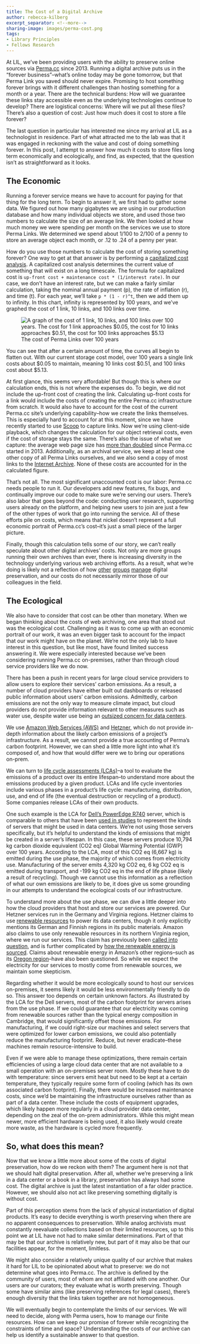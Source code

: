 ```yaml
---
title: The Cost of a Digital Archive
author: rebecca-kilberg
excerpt_separator: <!--more-->
sharing-image: images/perma-cost.png
tags:
- Library Principles
- Fellows Research
---
```

At LIL, we’ve been providing users with the ability to preserve online sources via [Perma.cc](https://perma.cc/about) since 2013. Running a digital archive puts us in the “forever business”–what’s online today may be gone tomorrow, but that Perma Link you saved should never expire. Promising to host something forever brings with it different challenges than hosting something for a month or a year. There are the technical burdens: How will we guarantee these links stay accessible even as the underlying technologies continue to develop? There are logistical concerns: Where will we put all these files? There’s also a question of cost: Just how much does it cost to store a file forever?

<!--more-->

The last question in particular has interested me since my arrival at LIL as a technologist in residence. Part of what attracted me to the lab was that it was engaged in reckoning with the value and cost of doing something forever. In this post, I attempt to answer how much it costs to store files long term economically and ecologically, and find, as expected, that the question isn’t as straightforward as it looks.

## The Economic

Running a forever service means we have to account for paying for that thing for the long term. To begin to answer it, we first had to gather some data. We figured out how many gigabytes we are using in our production database and how many individual objects we store, and used those two numbers to calculate the size of an average link. We then looked at how much money we were spending per month on the services we use to store Perma Links. We determined we spend about 1/100 to 2/100 of a penny to store an average object each month, or .12 to .24 of a penny per year. 

How do you use those numbers to calculate the cost of storing something forever? One way to get at that answer is by performing a [capitalized cost analysis](https://global.oup.com/us/companion.websites/9780190296902/sr/interactive/worth/sec4/). A capitalized cost analysis determines the current value of something that will exist on a long timescale. The formula for capitalized cost is `up-front cost + maintenance cost * (1/interest rate)`. In our case, we don’t have an interest rate, but we can make a fairly similar calculation, taking the nominal annual payment (p), the rate of inflation (r), and time (t). For each year, we’ll take `p * (1 - r)^t`, then we add them up to infinity. In this chart, infinity is represented by 100 years, and we’ve graphed the cost of 1 link, 10 links, and 100 links over time.

<figure>
    <img src="https://lil-blog-media.s3.amazonaws.com/PermaCost_Figure.png" alt="A graph of the cost of 1 link, 10 links, and 100 links over 100 years. The cost for 1 link approaches $0.05, the cost for 10 links approaches $0.51, the cost for 100 links approaches $5.13" />
    <figcaption>The cost of Perma Links over 100 years</figcaption>
</figure>

You can see that after a certain amount of time, the curves all begin to flatten out. With our current storage cost model, over 100 years a single link costs about $0.05 to maintain, meaning 10 links cost $0.51, and 100 links cost about $5.13.  

At first glance, this seems very affordable! But though this is where our calculation ends, this is not where the expenses do. To begin, we did not include the up-front cost of creating the link. Calculating up-front costs for a link would include the costs of creating the entire Perma.cc infrastructure from scratch. It would also have to account for the cost of the current Perma.cc site’s underlying capability–how we create the links themselves. This is especially hard to account for at this moment, since we have recently started to use [Scoop](https://lil.law.harvard.edu/blog/2023/04/13/scoop-witnessing-the-web/) to capture links. Now we’re using client-side playback, which changes the calculation for our object retrieval costs, even if the cost of storage stays the same. There’s also the issue of what we capture: the average web page size has [more than doubled](https://httparchive.org/reports/page-weight?start=2013_01_01&end=latest&view=list) since Perma.cc started in 2013. Additionally, as an archival service, we keep at least one other copy of all Perma Links ourselves, and we also send a copy of most links to the [Internet Archive](https://archive.org). None of these costs are accounted for in the calculated figure.

That’s not all. The most significant unaccounted cost is our labor: Perma.cc needs people to run it. Our developers add new features, fix bugs, and continually improve our code to make sure we’re serving our users. There’s also labor that goes beyond the code: conducting user research, supporting users already on the platform, and helping new users to join are just a few of the other types of work that go into running the service. All of these efforts pile on costs, which means that nickel doesn’t represent a full economic portrait of Perma.cc’s cost–it’s just a small piece of the larger picture.

Finally, though this calculation tells some of our story, we can’t really speculate about other digital archives’ costs. Not only are more groups running their own archives than ever, there is increasing diversity in the technology underlying various web archiving efforts. As a result, what we’re doing is likely not a reflection of how [other](https://help.archive.org/help/archive-org-information/) [groups](https://blog.dshr.org/2019/02/economic-models-of-long-term-storage.html) [manage](https://cs.uwaterloo.ca/~jimmylin/publications/Deschamps_etal_JCDL2019_costs.pdf) digital preservation, and our costs do not necessarily mirror those of our colleagues in the field.

## The Ecological

We also have to consider that cost can be other than monetary. When we began thinking about the costs of web archiving, one area that stood out was the ecological cost. Challenging as it was to come up with an economic portrait of our work, it was an even bigger task to account for the impact that our work might have on the planet. We’re not the only lab to have interest in this question, but like most, have found limited success answering it. We were especially interested because we’ve been considering running Perma.cc on-premises, rather than through cloud service providers like we do now.

There has been a push in recent years for large cloud service providers to allow users to explore their services’ carbon emissions. As a result, a number of cloud providers have either built out dashboards or released public information about users’ carbon emissions. Admittedly, carbon emissions are not the only way to measure climate impact, but cloud providers do not provide information relevant to other measures such as water use, despite water use being an [outsized concern for data centers](https://www.washingtonpost.com/climate-environment/2023/04/25/data-centers-drought-water-use/). 

We use [Amazon Web Services (AWS)](https://aws.amazon.com) and [Hetzner](https://www.hetzner.com), which do not provide in-depth information about the likely carbon emissions of a project’s infrastructure. As a result, we cannot provide a true accounting of Perma’s carbon footprint. However, we can shed a little more light into what it’s composed of, and how that would differ were we to bring our operations on-prem.

We can turn to [life cycle assessments (LCAs)](https://www.rit.edu/sustainabilityinstitute/blog/what-life-cycle-assessment-lca)–a tool to evaluate the emissions of a product over its entire lifespan–to understand more about the emissions produced by a given product. LCAs and life cycle inventories include various phases in a product’s life cycle: manufacturing, distribution, use, and end of life (the eventual destruction or recycling of a product). Some companies release LCAs of their own products.

One such example is the LCA for [Dell’s PowerEdge R740](https://www.delltechnologies.com/asset/en-us/products/servers/technical-support/Full_LCA_Dell_R740.pdf) server, which is comparable to others that have been [used in studies](https://sustainable.stanford.edu/sites/g/files/sbiybj26701/files/media/file/life_cycle_analysis_of_cloud_computing_vs._onsite_servers_-_full_report.pdf) to represent the kinds of servers that might be used in data centers. We’re not using those servers specifically, but it’s helpful to understand the kinds of emissions that might be created in a server’s lifespan. In this case, these servers produce 10,794 kg carbon dioxide equivalent (CO2 eq) Global Warming Potential (GWP) over 100 years. According to the LCA, most of this CO2 eq (6,667 kg) is emitted during the use phase, the majority of which comes from electricity use. Manufacturing of the server emits 4,320 kg CO2 eq, 6 kg CO2 eq is emitted during transport, and -199 kg CO2 eq in the end of life phase (likely a result of recycling). Though we cannot use this information as a reflection of what our own emissions are likely to be, it does give us some grounding in our attempts to understand the ecological costs of our infrastructure.

To understand more about the use phase, we can dive a little deeper into how the cloud providers that host and store our services are powered. Our Hetzner services run in the Germany and Virginia regions. Hetzner claims to use [renewable resources](https://www.hetzner.com/unternehmen/umweltschutz) to power its data centers, though it only explicitly mentions its German and Finnish regions in its public materials. Amazon also claims to use only renewable resources in its northern Virginia region, where we run our services. This claim has previously been [called into question](https://www.greenpeace.org/usa/news/greenpeace-finds-amazon-breaking-commitment-to-power-cloud-with-100-renewable-energy/), and is further complicated by [how the renewable energy is sourced](https://www.businessinsider.com/amazon-data-centers-energy-grid-electricity-virginia-2023-8). Claims about renewable energy in Amazon’s other regions–such as its [Oregon region](https://www.oregonlive.com/silicon-forest/2022/09/as-amazon-expands-in-eastern-oregon-regional-carbon-emissions-soar.html)–have also been questioned. So while we expect the electricity for our services to mostly come from renewable sources, we maintain some skepticism.

Regarding whether it would be more ecologically sound to host our services on-premises, it seems likely it would be less environmentally friendly to do so. This answer too depends on certain unknown factors. As illustrated by the LCA for the Dell servers, most of the carbon footprint for servers arises from the use phase. If we could guarantee that our electricity was coming from renewable sources rather than the typical energy composition in Cambridge, that would significantly offset those emissions. For manufacturing, if we could right-size our machines and select servers that were optimized for lower carbon emissions, we could also potentially reduce the manufacturing footprint. Reduce, but never eradicate–these machines remain resource-intensive to build. 

Even if we were able to manage these optimizations, there remain certain efficiencies of using a large cloud data center that are not available to a small operation with an on-premises server room. Mostly these have to do with temperature: since servers emit heat but need to be kept at a certain temperature, they typically require some form of cooling (which has its own associated carbon footprint). Finally, there would be increased maintenance costs, since we’d be maintaining the infrastructure ourselves rather than as part of a data center. These include the costs of equipment upgrades, which likely happen more regularly in a cloud provider data center, depending on the zeal of the on-prem administrators. While this might mean newer, more efficient hardware is being used, it also likely would create more waste, as the hardware is cycled more frequently.

## So, what does this mean?

Now that we know a little more about some of the costs of digital preservation, how do we reckon with them? The argument here is not that we should halt digital preservation. After all, whether we’re preserving a link in a data center or a book in a library, preservation has always had some cost. The digital archive is just the latest instantiation of a far older practice. However, we should also not act like preserving something digitally is without cost.

Part of this perception stems from the lack of physical instantiation of digital products. It’s easy to decide everything is worth preserving when there are no apparent consequences to preservation. While analog archivists must constantly reevaluate collections based on their limited resources, up to this point we at LIL have not had to make similar determinations. Part of that may be that our archive is relatively new, but part of it may also be that our facilities appear, for the moment, limitless.

We might also consider a relatively unique quality of our archive that makes it hard for LIL to be opinionated about what to preserve: we do not determine what goes into Perma.cc. The archive is defined by the community of users, most of whom are not affiliated with one another. Our users are our curators; they evaluate what is worth preserving. Though some have similar aims (like preserving references for legal cases), there’s enough diversity that the links taken together are not homogeneous.

We will eventually begin to contemplate the limits of our services. We will need to decide, along with Perma users, how to manage our finite resources. How can we keep our promise of forever while recognizing the constraints of time and space? Understanding the costs of our archive can help us identify a sustainable answer to that question.

